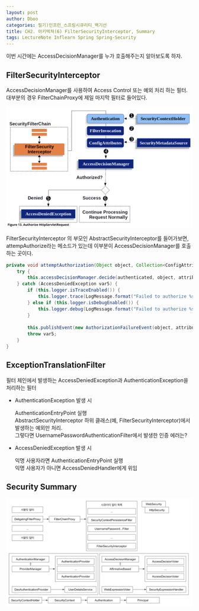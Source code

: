 ```yaml
---
layout: post
author: Dboo
categories: 필기)인프런_스프링시큐리티_백기선
title: CH2. 아키텍쳐(6) FilterSecurityInterceptor, Summary
tags: LectureNote Inflearn Spring Spring-Security
---
```


이번 시간에는 AccessDecisionManager를 누가 호출해주는지 알아보도록 하자.

## FilterSecurityInterceptor

AccessDecisionManager를 사용하여 Access Control 또는 예외 처리 하는 필터.
대부분의 경우 FilterChainProxy에 제일 마지막 필터로 들어있다.

![](/assets/img/LectureNote/Inflearn/spring-sec/filtersecurityinterceptor.png)

FilterSecurityInterceptor 의 부모인 AbstractSecurityInterceptor를 들어가보면,
attempAuthorize라는 메소드가 있는데 이부분이 AccessDecisionManager를 호출하는 곳이다.

~~~java
private void attemptAuthorization(Object object, Collection<ConfigAttribute> attributes, Authentication authenticated) {
    try {
        this.accessDecisionManager.decide(authenticated, object, attributes);
    } catch (AccessDeniedException var5) {
        if (this.logger.isTraceEnabled()) {
            this.logger.trace(LogMessage.format("Failed to authorize %s with attributes %s using %s", object, attributes, this.accessDecisionManager));
        } else if (this.logger.isDebugEnabled()) {
            this.logger.debug(LogMessage.format("Failed to authorize %s with attributes %s", object, attributes));
        }

        this.publishEvent(new AuthorizationFailureEvent(object, attributes, authenticated, var5));
        throw var5;
    }
}
~~~

## ExceptionTranslationFilter

필터 체인에서 발생하는 AccessDeniedException과 AuthenticationException을 처리하는 필터

- AuthenticationException 발생 시

  AuthenticationEntryPoint 실행  
  AbstractSecurityInterceptor 하위 클래스(예, FilterSecurityInterceptor)에서 발생하는
  예외만 처리.  
  그렇다면 UsernamePasswordAuthenticationFilter에서 발생한 인증 에러는?  

- AccessDeniedException 발생 시

  익명 사용자라면 AuthenticationEntryPoint 실행  
  익명 사용자가 아니면 AccessDeniedHandler에게 위임  

## Security Summary

![](/assets/img/LectureNote/Inflearn/spring-sec/security-summary.png)
